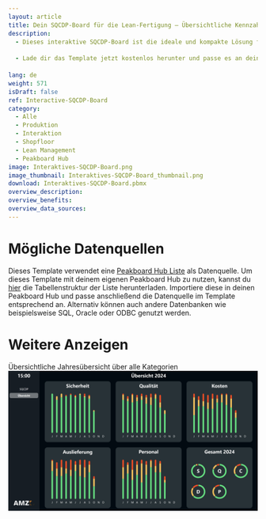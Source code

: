 ```yaml
---
layout: article
title: Dein SQCDP-Board für die Lean-Fertigung – Übersichtliche Kennzahlen und einfache Eingabe direkt am Board
description: 
  - Dieses interaktive SQCDP-Board ist die ideale und kompakte Lösung für ein effizientes Lean-Management auf dem Shopfloor. Es ermöglicht dir die tägliche Erfassung und übersichtliche Visualisierung deiner wichtigsten Kennzahlen. Neben dem Sicherheitskreuz und dem Qualitäts-Q werden dabei auch die Werte für Kosten, Auslieferung und Personal abgebildet, sodass du stets alle relevanten Informationen auf einen Blick erfassen kannst. Der Status kann dabei direkt auf dem Board mittels eines Touchscreens oder einer angeschlossenen Maus eingegeben und geändert werden. Neben der SQCDP-Ansicht bietet dieses Template eine zusätzliche Ansicht mit einer umfassenden Jahresübersicht über alle Kategorien. Die aggregierten Daten werden in übersichtlichen Diagrammen dargestellt, was dir eine fundierte Analyse ermöglicht. So kannst du langfristige Verbesserungen umsetzen und deine Lean-Management-Ziele effektiv verfolgen.

  - Lade dir das Template jetzt kostenlos herunter und passe es an deine individuellen Bedürfnisse an.

lang: de
weight: 571
isDraft: false
ref: Interactive-SQCDP-Board
category:
  - Alle
  - Produktion
  - Interaktion
  - Shopfloor
  - Lean Management
  - Peakboard Hub
image: Interaktives-SQCDP-Board.png
image_thumbnail: Interaktives-SQCDP-Board_thumbnail.png
download: Interaktives-SQCDP-Board.pbmx
overview_description:
overview_benefits:
overview_data_sources:
---
```


# Mögliche Datenquellen
Dieses Template verwendet eine <a href="https://peakboard.com/produkt/peakboard-hub/<" class="inline">Peakboard Hub Liste</a> als Datenquelle. Um dieses Template mit deinem eigenen Peakboard Hub zu nutzen, kannst du <a href="SQCDP_Board.csv" class="inline" download>hier</a> die Tabellenstruktur der Liste herunterladen. Importiere diese in deinen Peakboard Hub und passe anschließend die Datenquelle im Template entsprechend an. Alternativ können auch andere Datenbanken wie beispielsweise SQL, Oracle oder ODBC genutzt werden.

# Weitere Anzeigen

Übersichtliche Jahresübersicht über alle Kategorien
![image_live](Interaktives-SQCDP-Board-Uebersicht.png)